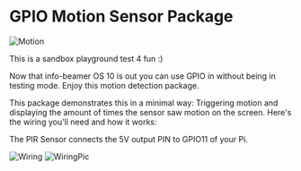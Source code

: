 # GPIO Motion Sensor Package

![Motion](motionscreen.gif)

This is a sandbox playground test 4 fun :)


Now that info-beamer OS 10 is out you can use GPIO in without being in testing mode. Enjoy this motion detection package.

This package demonstrates this in a minimal way: Triggering motion and displaying the amount of times the sensor saw motion on the screen.
Here's the wiring you'll need and how it works:

The PIR Sensor connects the 5V output PIN to GPIO11 of your Pi.

![Wiring](pinout.png)
![WiringPic](pinout_IRL.jpg)
